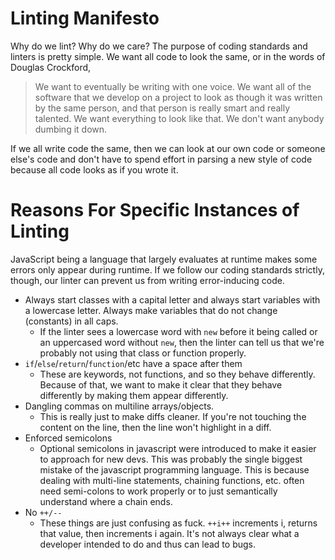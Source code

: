 Linting Manifesto
=================

Why do we lint?  Why do we care?  The purpose of coding standards and linters is pretty simple.
We want all code to look the same, or in the words of Douglas Crockford,

> We want to eventually be writing with one voice. We want all of the software that we develop
> on a project to look as though it was written by the same person, and that person is really
> smart and really talented. We want everything to look like that. We don't want anybody dumbing
> it down.

If we all write code the same, then we can look at our own code or someone else's code and don't
have to spend effort in parsing a new style of code because all code looks as if you wrote it.

Reasons For Specific Instances of Linting
=========================================

JavaScript being a language that largely evaluates at runtime makes some errors only appear
during runtime.  If we follow our coding standards strictly, though, our linter can prevent us
from writing error-inducing code.

 - Always start classes with a capital letter and always start variables with a lowercase letter.
 Always make variables that do not change (constants) in all caps.
    - If the linter sees a lowercase word with `new` before it being called or an uppercased word
    without `new`, then the linter can tell us that we're probably not using that class or
    function properly.
 - `if`/`else`/`return`/`function`/etc have a space after them
    - These are keywords, not functions, and so they behave differently.  Because of that, we
    want to make it clear that they behave differently by making them appear differently.
 - Dangling commas on multiline arrays/objects.
    - This is really just to make diffs cleaner.  If you're not touching the content on the line,
    then the line won't highlight in a diff.
 - Enforced semicolons
    - Optional semicolons in javascript were introduced to make it easier to approach for new devs.
    This was probably the single biggest mistake of the javascript programming language.  This
    is because dealing with multi-line statements, chaining functions, etc. often need semi-colons
    to work properly or to just semantically understand where a chain ends.
 - No `++/--`
    - These things are just confusing as fuck.  `++i++` increments i, returns that value, then
    increments i again.  It's not always clear what a developer intended to do and thus can lead
    to bugs.

